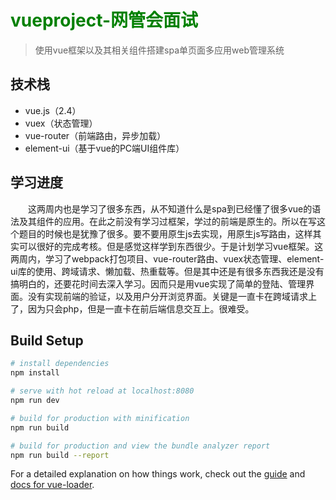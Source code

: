 # <font color=#008000>vueproject-网管会面试 </font>

> 使用vue框架以及其相关组件搭建spa单页面多应用web管理系统

## 技术栈   <br>
* vue.js（2.4）<br>
* vuex（状态管理）<br>
* vue-router（前端路由，异步加载）<br>
* element-ui（基于vue的PC端UI组件库）<br>

## 学习进度<br>
 
   &emsp;&emsp;这两周内也是学习了很多东西，从不知道什么是spa到已经懂了很多vue的语法及其组件的应用。在此之前没有学习过框架，学过的前端是原生的。所以在写这个题目的时候也是犹豫了很多。要不要用原生js去实现，用原生js写路由，这样其实可以很好的完成考核。但是感觉这样学到东西很少。于是计划学习vue框架。这两周内，学习了webpack打包项目、vue-router路由、vuex状态管理、element-ui库的使用、跨域请求、懒加载、热重载等。但是其中还是有很多东西我还是没有搞明白的，还要花时间去深入学习。因而只是用vue实现了简单的登陆、管理界面。没有实现前端的验证，以及用户分开浏览界面。关键是一直卡在跨域请求上了，因为只会php，但是一直卡在前后端信息交互上。很难受。



## Build Setup

``` bash
# install dependencies
npm install

# serve with hot reload at localhost:8080
npm run dev

# build for production with minification
npm run build

# build for production and view the bundle analyzer report
npm run build --report
```

For a detailed explanation on how things work, check out the [guide](http://vuejs-templates.github.io/webpack/) and [docs for vue-loader](http://vuejs.github.io/vue-loader).
